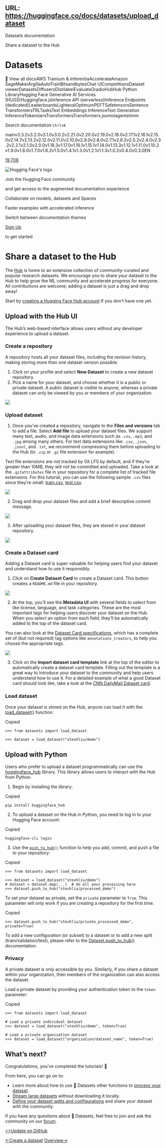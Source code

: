 URL: https://huggingface.co/docs/datasets/upload_dataset
---
Datasets documentation

Share a dataset to the Hub

# Datasets

🏡 View all docsAWS Trainium & InferentiaAccelerateAmazon SageMakerArgillaAutoTrainBitsandbytesChat UICompetitionsDataset viewerDatasetsDiffusersDistilabelEvaluateGradioHubHub Python LibraryHugging Face Generative AI Services (HUGS)Huggingface.jsInference API (serverless)Inference Endpoints (dedicated)LeaderboardsLightevalOptimumPEFTSafetensorsSentence TransformersTRLTasksText Embeddings InferenceText Generation InferenceTokenizersTransformersTransformers.jssmolagentstimm

Search documentation
`Ctrl+K`

mainv3.3.2v3.2.0v3.1.0v3.0.2v2.21.0v2.20.0v2.19.0v2.18.0v2.17.1v2.16.1v2.15.0v2.14.7v2.13.2v2.12.0v2.11.0v2.10.0v2.9.0v2.8.0v2.7.1v2.6.2v2.5.2v2.4.0v2.3.2v2.2.1v2.1.0v2.0.0v1.18.3v1.17.0v1.16.1v1.15.1v1.14.0v1.13.3v1.12.1v1.11.0v1.10.2v1.9.0v1.8.0v1.7.0v1.6.2v1.5.0v1.4.1v1.3.0v1.2.1v1.1.3v1.0.2v0.4.0v0.3.0EN

[19,708](https://github.com/huggingface/datasets)

![Hugging Face's logo](https://huggingface.co/front/assets/huggingface_logo-noborder.svg)

Join the Hugging Face community

and get access to the augmented documentation experience


Collaborate on models, datasets and Spaces


Faster examples with accelerated inference


Switch between documentation themes


[Sign Up](https://huggingface.co/join)

to get started

# Share a dataset to the Hub

The [Hub](https://huggingface.co/datasets) is home to an extensive collection of community-curated and popular research datasets. We encourage you to share your dataset to the Hub to help grow the ML community and accelerate progress for everyone. All contributions are welcome; adding a dataset is just a drag and drop away!

Start by [creating a Hugging Face Hub account](https://huggingface.co/join) if you don’t have one yet.

## Upload with the Hub UI

The Hub’s web-based interface allows users without any developer experience to upload a dataset.

### Create a repository

A repository hosts all your dataset files, including the revision history, making storing more than one dataset version possible.

1. Click on your profile and select **New Dataset** to create a new dataset repository.
2. Pick a name for your dataset, and choose whether it is a public or private dataset. A public dataset is visible to anyone, whereas a private dataset can only be viewed by you or members of your organization.

![](https://huggingface.co/datasets/huggingface/documentation-images/resolve/main/datasets/create_repo.png)

### Upload dataset

1. Once you’ve created a repository, navigate to the **Files and versions** tab to add a file. Select **Add file** to upload your dataset files. We support many text, audio, and image data extensions such as `.csv`, `.mp3`, and `.jpg` among many others. For text data extensions like `.csv`, `.json`, `.jsonl`, and `.txt`, we recommend compressing them before uploading to the Hub (to `.zip` or `.gz` file extension for example).

Text file extensions are not tracked by Git LFS by default, and if they’re greater than 10MB, they will not be committed and uploaded. Take a look at the `.gitattributes` file in your repository for a complete list of tracked file extensions. For this tutorial, you can use the following sample `.csv` files since they’re small: [train.csv](https://huggingface.co/datasets/stevhliu/demo/raw/main/train.csv), [test.csv](https://huggingface.co/datasets/stevhliu/demo/raw/main/test.csv).


![](https://huggingface.co/datasets/huggingface/documentation-images/resolve/main/datasets/upload_files.png)

2. Drag and drop your dataset files and add a brief descriptive commit message.

![](https://huggingface.co/datasets/huggingface/documentation-images/resolve/main/datasets/commit_files.png)

3. After uploading your dataset files, they are stored in your dataset repository.

![](https://huggingface.co/datasets/huggingface/documentation-images/resolve/main/datasets/files_stored.png)

### Create a Dataset card

Adding a Dataset card is super valuable for helping users find your dataset and understand how to use it responsibly.

1. Click on **Create Dataset Card** to create a Dataset card. This button creates a `README.md` file in your repository.

![](https://huggingface.co/datasets/huggingface/documentation-images/resolve/main/datasets/dataset_card.png)

2. At the top, you’ll see the **Metadata UI** with several fields to select from like license, language, and task categories. These are the most important tags for helping users discover your dataset on the Hub. When you select an option from each field, they’ll be automatically added to the top of the dataset card.

You can also look at the [Dataset Card specifications](https://github.com/huggingface/hub-docs/blob/main/datasetcard.md?plain=1), which has a complete set of (but not required) tag options like `annotations_creators`, to help you choose the appropriate tags.


![](https://huggingface.co/datasets/huggingface/documentation-images/resolve/main/datasets/metadata_ui.png)

3. Click on the **Import dataset card template** link at the top of the editor to automatically create a dataset card template. Filling out the template is a great way to introduce your dataset to the community and help users understand how to use it. For a detailed example of what a good Dataset card should look like, take a look at the [CNN DailyMail Dataset card](https://huggingface.co/datasets/cnn_dailymail).

### Load dataset

Once your dataset is stored on the Hub, anyone can load it with the [load\_dataset()](https://huggingface.co/docs/datasets/v3.3.2/en/package_reference/loading_methods#datasets.load_dataset) function:

Copied

```
>>> from datasets import load_dataset

>>> dataset = load_dataset("stevhliu/demo")
```

## Upload with Python

Users who prefer to upload a dataset programmatically can use the [huggingface\_hub](https://huggingface.co/docs/huggingface_hub/index) library. This library allows users to interact with the Hub from Python.

1. Begin by installing the library:

Copied

```
pip install huggingface_hub
```

2. To upload a dataset on the Hub in Python, you need to log in to your Hugging Face account:

Copied

```
huggingface-cli login
```

3. Use the [`push_to_hub()`](https://huggingface.co/docs/datasets/main/en/package_reference/main_classes#datasets.DatasetDict.push_to_hub) function to help you add, commit, and push a file to your repository:

Copied

```
>>> from datasets import load_dataset

>>> dataset = load_dataset("stevhliu/demo")
# dataset = dataset.map(...)  # do all your processing here
>>> dataset.push_to_hub("stevhliu/processed_demo")
```

To set your dataset as private, set the `private` parameter to `True`. This parameter will only work if you are creating a repository for the first time.

Copied

```
>>> dataset.push_to_hub("stevhliu/private_processed_demo", private=True)
```

To add a new configuration (or subset) to a dataset or to add a new split (train/validation/test), please refer to the [Dataset.push\_to\_hub()](https://huggingface.co/docs/datasets/v3.3.2/en/package_reference/main_classes#datasets.Dataset.push_to_hub) documentation.

### Privacy

A private dataset is only accessible by you. Similarly, if you share a dataset within your organization, then members of the organization can also access the dataset.

Load a private dataset by providing your authentication token to the `token` parameter:

Copied

```
>>> from datasets import load_dataset

# Load a private individual dataset
>>> dataset = load_dataset("stevhliu/demo", token=True)

# Load a private organization dataset
>>> dataset = load_dataset("organization/dataset_name", token=True)
```

## What’s next?

Congratulations, you’ve completed the tutorials! 🥳

From here, you can go on to:

- Learn more about how to use 🤗 Datasets other functions to [process your dataset](https://huggingface.co/docs/datasets/process).
- [Stream large datasets](https://huggingface.co/docs/datasets/stream) without downloading it locally.
- [Define your dataset splits and configurations](https://huggingface.co/docs/datasets/repository_structure) and share your dataset with the community.

If you have any questions about 🤗 Datasets, feel free to join and ask the community on our [forum](https://discuss.huggingface.co/c/datasets/10).

[<>Update on GitHub](https://github.com/huggingface/datasets/blob/main/docs/source/upload_dataset.mdx)

[←Create a dataset](https://huggingface.co/docs/datasets/create_dataset) [Overview→](https://huggingface.co/docs/datasets/how_to)